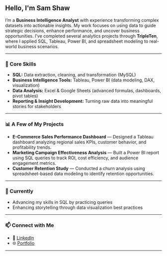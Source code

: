 ## Hello, I'm Sam Shaw

I’m a **Business Intelligence Analyst** with experience transforming complex datasets into actionable insights. My work focuses on using data to guide strategic decisions, enhance performance, and uncover business opportunities. I’ve completed several analytics projects through **TripleTen**, where I applied SQL, Tableau, Power BI, and spreadsheet modeling to real-world business scenarios.

---

### 💼 Core Skills
- **SQL:** Data extraction, cleaning, and transformation (MySQL)
- **Business Intelligence Tools:** Tableau, Power BI (data modeling, DAX, visualization)
- **Data Analysis:** Excel & Google Sheets (advanced formulas, dashboards, pivot tables)
- **Reporting & Insight Development:** Turning raw data into meaningful stories for stakeholders

---

### 📊 A Few of My Projects
- **E-Commerce Sales Performance Dashboard** — Designed a Tableau dashboard analyzing regional sales KPIs, customer behavior, and profitability trends.  
- **Marketing Campaign Effectiveness Analysis** — Built a Power BI report using SQL queries to track ROI, cost efficiency, and audience engagement metrics.  
- **Customer Retention Study** — Conducted a churn analysis using spreadsheet-based data modeling to identify retention opportunities.

---

### 🧠 Currently 
- Advancing my skills in SQL by practicing queries
- Enhancing storytelling through data visualization best practices

---

### 📫 Connect with Me
- 💼 [LinkedIn](https://www.linkedin.com/in/samuelpshaw/) 
- 🌐 [Portfolio](https://github.com/MrFunky11/Data_projects)

---



